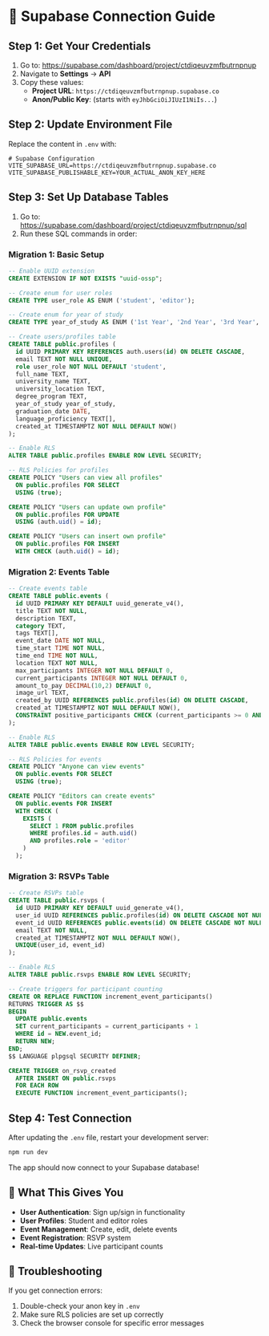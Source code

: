 # 🚀 Supabase Connection Guide

## Step 1: Get Your Credentials

1. Go to: https://supabase.com/dashboard/project/ctdiqeuvzmfbutrnpnup
2. Navigate to **Settings** → **API**
3. Copy these values:
   - **Project URL**: `https://ctdiqeuvzmfbutrnpnup.supabase.co`
   - **Anon/Public Key**: (starts with `eyJhbGciOiJIUzI1NiIs...`)

## Step 2: Update Environment File

Replace the content in `.env` with:

```env
# Supabase Configuration
VITE_SUPABASE_URL=https://ctdiqeuvzmfbutrnpnup.supabase.co
VITE_SUPABASE_PUBLISHABLE_KEY=YOUR_ACTUAL_ANON_KEY_HERE
```

## Step 3: Set Up Database Tables

1. Go to: https://supabase.com/dashboard/project/ctdiqeuvzmfbutrnpnup/sql
2. Run these SQL commands in order:

### Migration 1: Basic Setup
```sql
-- Enable UUID extension
CREATE EXTENSION IF NOT EXISTS "uuid-ossp";

-- Create enum for user roles
CREATE TYPE user_role AS ENUM ('student', 'editor');

-- Create enum for year of study
CREATE TYPE year_of_study AS ENUM ('1st Year', '2nd Year', '3rd Year', '4th Year', 'Graduate');

-- Create users/profiles table
CREATE TABLE public.profiles (
  id UUID PRIMARY KEY REFERENCES auth.users(id) ON DELETE CASCADE,
  email TEXT NOT NULL UNIQUE,
  role user_role NOT NULL DEFAULT 'student',
  full_name TEXT,
  university_name TEXT,
  university_location TEXT,
  degree_program TEXT,
  year_of_study year_of_study,
  graduation_date DATE,
  language_proficiency TEXT[],
  created_at TIMESTAMPTZ NOT NULL DEFAULT NOW()
);

-- Enable RLS
ALTER TABLE public.profiles ENABLE ROW LEVEL SECURITY;

-- RLS Policies for profiles
CREATE POLICY "Users can view all profiles"
  ON public.profiles FOR SELECT
  USING (true);

CREATE POLICY "Users can update own profile"
  ON public.profiles FOR UPDATE
  USING (auth.uid() = id);

CREATE POLICY "Users can insert own profile"
  ON public.profiles FOR INSERT
  WITH CHECK (auth.uid() = id);
```

### Migration 2: Events Table
```sql
-- Create events table
CREATE TABLE public.events (
  id UUID PRIMARY KEY DEFAULT uuid_generate_v4(),
  title TEXT NOT NULL,
  description TEXT,
  category TEXT,
  tags TEXT[],
  event_date DATE NOT NULL,
  time_start TIME NOT NULL,
  time_end TIME NOT NULL,
  location TEXT NOT NULL,
  max_participants INTEGER NOT NULL DEFAULT 0,
  current_participants INTEGER NOT NULL DEFAULT 0,
  amount_to_pay DECIMAL(10,2) DEFAULT 0,
  image_url TEXT,
  created_by UUID REFERENCES public.profiles(id) ON DELETE CASCADE,
  created_at TIMESTAMPTZ NOT NULL DEFAULT NOW(),
  CONSTRAINT positive_participants CHECK (current_participants >= 0 AND current_participants <= max_participants)
);

-- Enable RLS
ALTER TABLE public.events ENABLE ROW LEVEL SECURITY;

-- RLS Policies for events
CREATE POLICY "Anyone can view events"
  ON public.events FOR SELECT
  USING (true);

CREATE POLICY "Editors can create events"
  ON public.events FOR INSERT
  WITH CHECK (
    EXISTS (
      SELECT 1 FROM public.profiles
      WHERE profiles.id = auth.uid()
      AND profiles.role = 'editor'
    )
  );
```

### Migration 3: RSVPs Table
```sql
-- Create RSVPs table
CREATE TABLE public.rsvps (
  id UUID PRIMARY KEY DEFAULT uuid_generate_v4(),
  user_id UUID REFERENCES public.profiles(id) ON DELETE CASCADE NOT NULL,
  event_id UUID REFERENCES public.events(id) ON DELETE CASCADE NOT NULL,
  email TEXT NOT NULL,
  created_at TIMESTAMPTZ NOT NULL DEFAULT NOW(),
  UNIQUE(user_id, event_id)
);

-- Enable RLS
ALTER TABLE public.rsvps ENABLE ROW LEVEL SECURITY;

-- Create triggers for participant counting
CREATE OR REPLACE FUNCTION increment_event_participants()
RETURNS TRIGGER AS $$
BEGIN
  UPDATE public.events
  SET current_participants = current_participants + 1
  WHERE id = NEW.event_id;
  RETURN NEW;
END;
$$ LANGUAGE plpgsql SECURITY DEFINER;

CREATE TRIGGER on_rsvp_created
  AFTER INSERT ON public.rsvps
  FOR EACH ROW
  EXECUTE FUNCTION increment_event_participants();
```

## Step 4: Test Connection

After updating the `.env` file, restart your development server:

```bash
npm run dev
```

The app should now connect to your Supabase database!

## 🎯 What This Gives You

- **User Authentication**: Sign up/sign in functionality
- **User Profiles**: Student and editor roles
- **Event Management**: Create, edit, delete events
- **Event Registration**: RSVP system
- **Real-time Updates**: Live participant counts

## 🔧 Troubleshooting

If you get connection errors:
1. Double-check your anon key in `.env`
2. Make sure RLS policies are set up correctly
3. Check the browser console for specific error messages

